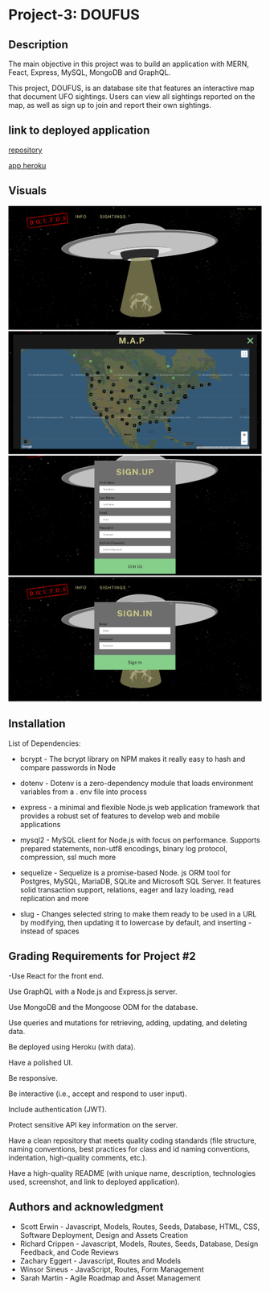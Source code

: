 # Project-3: DOUFUS

## Description

The main objective in this project was to build an application with MERN, Feact, Express, MySQL, MongoDB and GraphQL.

This project, DOUFUS, is an database site that features an interactive map that document UFO sightings. Users can view all sightings reported on the map, as well as sign up to join and report their own sightings.

## link to deployed application

[repository](https://github.com/Limnation/project3)

[app heroku](https://doufos.herokuapp.com/)

## Visuals

![screenshot1](./assets/home1.jpg)
![screenshot2](./assets/map1.jpg)
![screenshot3](./assets/signup1.jpg)
![screenshot4](./assets/signin1.jpg)

## Installation

List of Dependencies:

- bcrypt - The bcrypt library on NPM makes it really easy to hash and compare passwords in Node

- dotenv - Dotenv is a zero-dependency module that loads environment variables from a . env file into process

- express - a minimal and flexible Node.js web application framework that provides a robust set of features to develop web and mobile applications

- mysql2 - MySQL client for Node.js with focus on performance. Supports prepared statements, non-utf8 encodings, binary log protocol, compression, ssl much more

- sequelize - Sequelize is a promise-based Node. js ORM tool for Postgres, MySQL, MariaDB, SQLite and Microsoft SQL Server. It features solid transaction support, relations, eager and lazy loading, read replication and more

- slug - Changes selected string to make them ready to be used in a URL by modifying, then updating it to lowercase by default, and inserting - instead of spaces

## Grading Requirements for Project #2

-Use React for the front end.

Use GraphQL with a Node.js and Express.js server.

Use MongoDB and the Mongoose ODM for the database.

Use queries and mutations for retrieving, adding, updating, and deleting data.

Be deployed using Heroku (with data).

Have a polished UI.

Be responsive.

Be interactive (i.e., accept and respond to user input).

Include authentication (JWT).

Protect sensitive API key information on the server.

Have a clean repository that meets quality coding standards (file structure, naming conventions, best practices for class and id naming conventions, indentation, high-quality comments, etc.).

Have a high-quality README (with unique name, description, technologies used, screenshot, and link to deployed application).

## Authors and acknowledgment

- Scott Erwin - Javascript, Models, Routes, Seeds, Database, HTML, CSS, Software Deployment, Design and Assets Creation
- Richard Crippen - Javascript, Models, Routes, Seeds, Database, Design Feedback, and Code Reviews
- Zachary Eggert - Javascript, Routes and Models
- Winsor Sineus - JavaScript, Routes, Form Management
- Sarah Martin - Agile Roadmap and Asset Management
